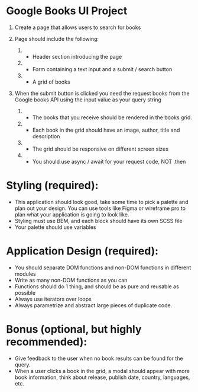 # Google Books UI Project

1. Create a page that allows users to search for books
2. Page should include the following: 
    1. - Header section introducing the page 
    2. - Form containing a text input and a submit / search button 
    3. - A grid of books

3. When the submit button is clicked you need the request books from the Google books API using the input value as your query string
    1. - The books that you receive should be rendered in the books grid.
    2. - Each book in the grid should have an image, author, title and description
    3. - The grid should be responsive on different screen sizes
    4. - You should use async / await for your request code, NOT .then

# Styling (required):

- This application should look good, take some time to pick a palette and plan out your design. You can use tools like Figma or wireframe pro to plan what your application is going to look like.
- Styling must use BEM, and each block should have its own SCSS file
- Your palette should use variables

#  Application Design (required):

- You should separate DOM functions and non-DOM functions in different modules
- Write as many non-DOM functions as you can
- Functions should do 1 thing, and should be as pure and reusable as possible
- Always use iterators over loops
- Always parametrize and abstract large pieces of duplicate code.

# Bonus (optional, but highly recommended):
- Give feedback to the user when no book results can be found for the query.
- When a user clicks a book in the grid, a modal should appear with more book information, think about release, publish date, country, languages, etc.
